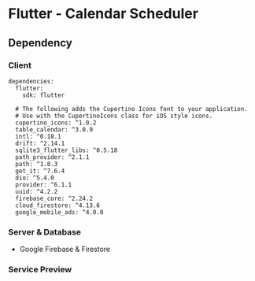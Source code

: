 # Flutter - Calendar Scheduler

## Dependency

### Client

```
dependencies:
  flutter:
    sdk: flutter

  # The following adds the Cupertino Icons font to your application.
  # Use with the CupertinoIcons class for iOS style icons.
  cupertino_icons: ^1.0.2
  table_calendar: ^3.0.9
  intl: ^0.18.1
  drift: ^2.14.1
  sqlite3_flutter_libs: ^0.5.18
  path_provider: ^2.1.1
  path: ^1.8.3
  get_it: ^7.6.4
  dio: ^5.4.0
  provider: ^6.1.1
  uuid: ^4.2.2
  firebase_core: ^2.24.2
  cloud_firestore: ^4.13.6
  google_mobile_ads: ^4.0.0
```

### Server & Database

- Google Firebase & Firestore

### Service Preview

